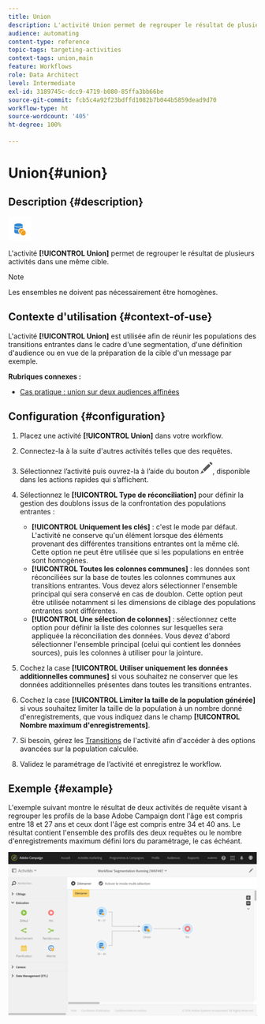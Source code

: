 ```yaml
---
title: Union
description: L'activité Union permet de regrouper le résultat de plusieurs activités dans une même cible.
audience: automating
content-type: reference
topic-tags: targeting-activities
context-tags: union,main
feature: Workflows
role: Data Architect
level: Intermediate
exl-id: 3189745c-dcc9-4719-b080-85ffa3bb66be
source-git-commit: fcb5c4a92f23bdffd1082b7b044b5859dead9d70
workflow-type: ht
source-wordcount: '405'
ht-degree: 100%

---
```


# Union{#union}

## Description {#description}

![](assets/union.png)

L&#39;activité **[!UICONTROL Union]** permet de regrouper le résultat de plusieurs activités dans une même cible.

>[!NOTE]
>
>Les ensembles ne doivent pas nécessairement être homogènes.

## Contexte d&#39;utilisation  {#context-of-use}

L&#39;activité **[!UICONTROL Union]** est utilisée afin de réunir les populations des transitions entrantes dans le cadre d&#39;une segmentation, d&#39;une définition d&#39;audience ou en vue de la préparation de la cible d&#39;un message par exemple.

**Rubriques connexes :**

* [Cas pratique : union sur deux audiences affinées](../../automating/using/union-on-two-refined-audiences.md)

## Configuration {#configuration}

1. Placez une activité **[!UICONTROL Union]** dans votre workflow.
1. Connectez-la à la suite d&#39;autres activités telles que des requêtes.
1. Sélectionnez l’activité puis ouvrez-la à l’aide du bouton ![](assets/edit_darkgrey-24px.png), disponible dans les actions rapides qui s’affichent.
1. Sélectionnez le **[!UICONTROL Type de réconciliation]** pour définir la gestion des doublons issus de la confrontation des populations entrantes :

   * **[!UICONTROL Uniquement les clés]** : c&#39;est le mode par défaut. L&#39;activité ne conserve qu&#39;un élément lorsque des éléments provenant des différentes transitions entrantes ont la même clé. Cette option ne peut être utilisée que si les populations en entrée sont homogènes.
   * **[!UICONTROL Toutes les colonnes communes]** : les données sont réconciliées sur la base de toutes les colonnes communes aux transitions entrantes. Vous devez alors sélectionner l&#39;ensemble principal qui sera conservé en cas de doublon. Cette option peut être utilisée notamment si les dimensions de ciblage des populations entrantes sont différentes.
   * **[!UICONTROL Une sélection de colonnes]** : sélectionnez cette option pour définir la liste des colonnes sur lesquelles sera appliquée la réconciliation des données. Vous devez d&#39;abord sélectionner l&#39;ensemble principal (celui qui contient les données sources), puis les colonnes à utiliser pour la jointure.

1. Cochez la case **[!UICONTROL Utiliser uniquement les données additionnelles communes]** si vous souhaitez ne conserver que les données additionnelles présentes dans toutes les transitions entrantes.
1. Cochez la case **[!UICONTROL Limiter la taille de la population générée]** si vous souhaitez limiter la taille de la population à un nombre donné d&#39;enregistrements, que vous indiquez dans le champ **[!UICONTROL Nombre maximum d&#39;enregistrements]**.
1. Si besoin, gérez les [Transitions](../../automating/using/activity-properties.md) de l&#39;activité afin d&#39;accéder à des options avancées sur la population calculée.
1. Validez le paramétrage de l’activité et enregistrez le workflow.

## Exemple  {#example}

L&#39;exemple suivant montre le résultat de deux activités de requête visant à regrouper les profils de la base Adobe Campaign dont l&#39;âge est compris entre 18 et 27 ans et ceux dont l&#39;âge est compris entre 34 et 40 ans. Le résultat contient l&#39;ensemble des profils des deux requêtes ou le nombre d&#39;enregistrements maximum défini lors du paramétrage, le cas échéant.

![](assets/wkf_union_example.png)
